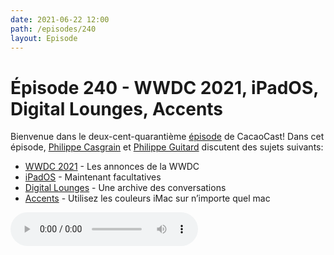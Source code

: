 ```yaml
---
date: 2021-06-22 12:00
path: /episodes/240
layout: Episode
---
```

# Épisode 240 - WWDC 2021, iPadOS, Digital Lounges, Accents
<p>Bienvenue dans le deux-cent-quaranti&egrave;me&nbsp;<a href="https://cacaocast.com/media/cacaocast_240.mp3" title="CacaoCast Episode 240">épisode</a> de CacaoCast! Dans cet épisode, <a href="http://www.twitter.com/philippec" title="Philippe Casgrain sur Twitter">Philippe Casgrain</a> et <a href="http://www.twitter.com/cacaocast" title="Philippe Guitard sur Twitter">Philippe Guitard</a> discutent des sujets suivants:</p>
<ul>
<li><a href="https://developer.apple.com/wwdc21/" title="WWDC 2021">WWDC 2021</a> - Les annonces de la WWDC</li>
<li><a href="https://twitter.com/preshit/status/1401977028610433024" title="iPadOS">iPadOS</a> - Maintenant facultatives</li>
<li><a href="https://roblack.github.io/WWDC21Lounges/" title="Digital Lounges">Digital Lounges</a> - Une archive des conversations</li>
<li><a href="https://mahdi.jp/apps/accents" title="Accents">Accents</a> - Utilisez les couleurs iMac sur n’importe quel mac</li>
</ul>
<p><audio controls><source src="https://cacaocast.com/media/cacaocast_240.mp3" type="audio/mpeg"><source src="https://cacaocast.com/media/cacaocast_240.mp3" type="audio/mp4">Votre navigateur ne supporte pas l'élément audio / Your browser does not support the audio element.</audio></p>
